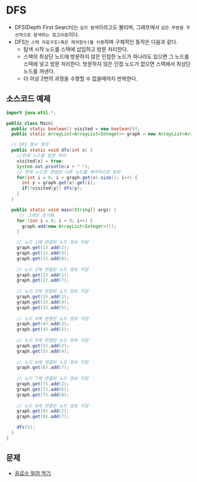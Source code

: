 # DFS

- DFS(Depth First Search)는 `깊이 탐색`이라고도 불리며, 그래프에서 `깊은 부분을 우선적으로 탐색하는 알고리즘`이다.
- DFS는 `스택 자료구조(혹은 재귀함수)를 이용`하며 구체적인 동작은 다음과 같다.
  - 탐색 시작 노드를 스택에 삽입하고 방문 처리한다.
  - 스택의 최상단 노드에 방문하지 않은 인접한 노드가 하나라도 있으면 그 노드를 스택에 넣고 방문 처리한다. 방문하지 않은 인접 노드가 없으면 스택에서 최상단 노드를 꺼낸다.
  - 더 이상 2번의 과정을 수행할 수 없을때까지 반복한다.

## 소스코드 예제
```java
import java.util.*;

public class Main{
  public static boolean[] visited = new boolean[9];
  public static ArrayList<ArrayList<Integer>> graph = new ArrayList<ArrayList<Integer>>();

  // DFS 함수 정의
  public static void dfs(int x) {
    //현재 노드를 방문 처리
    visited[x] = true;
    System.out.println(x + " ");
    // 현재 노드와 연결된 다른 노드를 재귀적으로 방문
    for(int i = 0; i < graph.get(x).size(); i++) {
      int y = graph.get(x).get(i);
      if(!visited[y]) dfs(y);
    }
  }

  public static void main(String[] args) {
     // 그래프 초기화
    for (int i = 0; i < 9; i++) {
      graph.add(new ArrayList<Integer>());
    }

    // 노드 1에 연결된 노드 정보 저장 
    graph.get(1).add(2);
    graph.get(1).add(3);
    graph.get(1).add(8);
        
    // 노드 2에 연결된 노드 정보 저장 
    graph.get(2).add(1);
    graph.get(2).add(7);
        
    // 노드 3에 연결된 노드 정보 저장 
    graph.get(3).add(1);
    graph.get(3).add(4);
    graph.get(3).add(5);
        
    // 노드 4에 연결된 노드 정보 저장 
    graph.get(4).add(3);
    graph.get(4).add(5);
        
    // 노드 5에 연결된 노드 정보 저장 
    graph.get(5).add(3);
    graph.get(5).add(4);
        
    // 노드 6에 연결된 노드 정보 저장 
    graph.get(6).add(7);
        
    // 노드 7에 연결된 노드 정보 저장 
    graph.get(7).add(2);
    graph.get(7).add(6);
    graph.get(7).add(8);
        
    // 노드 8에 연결된 노드 정보 저장 
    graph.get(8).add(1);
    graph.get(8).add(7);

    dfs(1);
  }
}
```

## 문제
- [음료수 얼려 먹기](https://github.com/jinnkimm7/problem-solving/blob/main/java/algorithm/src/algorithm/DFS1.java)